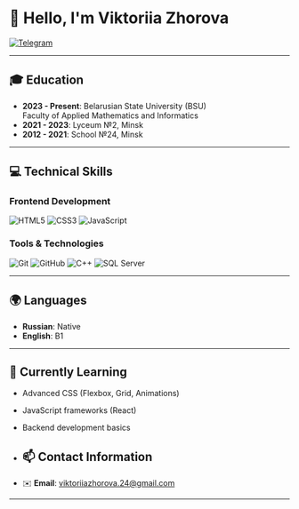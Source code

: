 # 👋 Hello, I'm Viktoriia Zhorova

[![Telegram](https://img.shields.io/badge/Telegram-2CA5E0?style=for-the-badge&logo=telegram&logoColor=white)](https://t.me/Zhoriiikkk)


---

## 🎓 Education
- **2023 - Present**: Belarusian State University (BSU)  
  Faculty of Applied Mathematics and Informatics
- **2021 - 2023**: Lyceum №2, Minsk  
- **2012 - 2021**: School №24, Minsk

---

## 💻 Technical Skills
### Frontend Development
![HTML5](https://img.shields.io/badge/HTML5-E34F26?style=flat&logo=html5&logoColor=white)
![CSS3](https://img.shields.io/badge/CSS3-1572B6?style=flat&logo=css3&logoColor=white)
![JavaScript](https://img.shields.io/badge/JavaScript-F7DF1E?style=flat&logo=javascript&logoColor=black)

### Tools & Technologies
![Git](https://img.shields.io/badge/Git-F05032?style=flat&logo=git&logoColor=white)
![GitHub](https://img.shields.io/badge/GitHub-181717?style=flat&logo=github&logoColor=white)
![C++](https://img.shields.io/badge/C++-00599C?style=flat&logo=c%2B%2B&logoColor=white)
![SQL Server](https://img.shields.io/badge/SQL_Server-CC2927?style=flat&logo=microsoft-sql-server&logoColor=white)

---

## 🌍 Languages
- **Russian**: Native
- **English**: B1

---



## 🌱 Currently Learning
- Advanced CSS (Flexbox, Grid, Animations)
- JavaScript frameworks (React)
- Backend development basics
- ## 📫 Contact Information

- ✉️ **Email**: viktoriiazhorova.24@gmail.com

---

